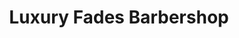 ---
title: "Luxury Fades Barbershop"
url: /citrus-heights/luxury-fades-barbershop/
shop: Friseur
---